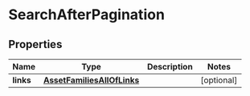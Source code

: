 

# SearchAfterPagination


## Properties

| Name | Type | Description | Notes |
|------------ | ------------- | ------------- | -------------|
|**links** | [**AssetFamiliesAllOfLinks**](AssetFamiliesAllOfLinks.md) |  |  [optional] |



